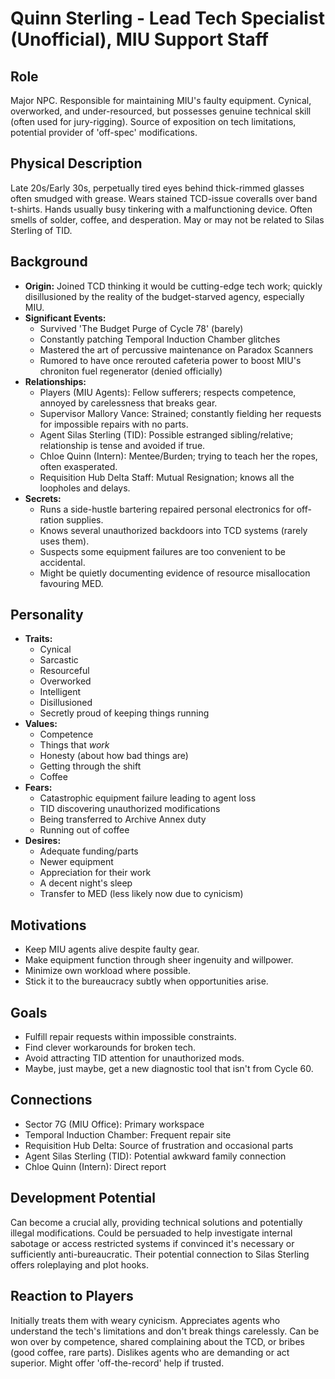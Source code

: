 # Quinn Sterling - Lead Tech Specialist (Unofficial), MIU Support Staff

## Role
Major NPC. Responsible for maintaining MIU's faulty equipment. Cynical, overworked, and under-resourced, but possesses genuine technical skill (often used for jury-rigging). Source of exposition on tech limitations, potential provider of 'off-spec' modifications.

## Physical Description
Late 20s/Early 30s, perpetually tired eyes behind thick-rimmed glasses often smudged with grease. Wears stained TCD-issue coveralls over band t-shirts. Hands usually busy tinkering with a malfunctioning device. Often smells of solder, coffee, and desperation. May or may not be related to Silas Sterling of TID.

## Background
- **Origin:** Joined TCD thinking it would be cutting-edge tech work; quickly disillusioned by the reality of the budget-starved agency, especially MIU.
- **Significant Events:**
  - Survived 'The Budget Purge of Cycle 78' (barely)
  - Constantly patching Temporal Induction Chamber glitches
  - Mastered the art of percussive maintenance on Paradox Scanners
  - Rumored to have once rerouted cafeteria power to boost MIU's chroniton fuel regenerator (denied officially)
- **Relationships:**
  - Players (MIU Agents): Fellow sufferers; respects competence, annoyed by carelessness that breaks gear.
  - Supervisor Mallory Vance: Strained; constantly fielding her requests for impossible repairs with no parts.
  - Agent Silas Sterling (TID): Possible estranged sibling/relative; relationship is tense and avoided if true.
  - Chloe Quinn (Intern): Mentee/Burden; trying to teach her the ropes, often exasperated.
  - Requisition Hub Delta Staff: Mutual Resignation; knows all the loopholes and delays.
- **Secrets:**
  - Runs a side-hustle bartering repaired personal electronics for off-ration supplies.
  - Knows several unauthorized backdoors into TCD systems (rarely uses them).
  - Suspects some equipment failures are too convenient to be accidental.
  - Might be quietly documenting evidence of resource misallocation favouring MED.

## Personality
- **Traits:**
  - Cynical
  - Sarcastic
  - Resourceful
  - Overworked
  - Intelligent
  - Disillusioned
  - Secretly proud of keeping things running
- **Values:**
  - Competence
  - Things that *work*
  - Honesty (about how bad things are)
  - Getting through the shift
  - Coffee
- **Fears:**
  - Catastrophic equipment failure leading to agent loss
  - TID discovering unauthorized modifications
  - Being transferred to Archive Annex duty
  - Running out of coffee
- **Desires:**
  - Adequate funding/parts
  - Newer equipment
  - Appreciation for their work
  - A decent night's sleep
  - Transfer to MED (less likely now due to cynicism)

## Motivations
- Keep MIU agents alive despite faulty gear.
- Make equipment function through sheer ingenuity and willpower.
- Minimize own workload where possible.
- Stick it to the bureaucracy subtly when opportunities arise.

## Goals
- Fulfill repair requests within impossible constraints.
- Find clever workarounds for broken tech.
- Avoid attracting TID attention for unauthorized mods.
- Maybe, just maybe, get a new diagnostic tool that isn't from Cycle 60.

## Connections
- Sector 7G (MIU Office): Primary workspace
- Temporal Induction Chamber: Frequent repair site
- Requisition Hub Delta: Source of frustration and occasional parts
- Agent Silas Sterling (TID): Potential awkward family connection
- Chloe Quinn (Intern): Direct report

## Development Potential
Can become a crucial ally, providing technical solutions and potentially illegal modifications. Could be persuaded to help investigate internal sabotage or access restricted systems if convinced it's necessary or sufficiently anti-bureaucratic. Their potential connection to Silas Sterling offers roleplaying and plot hooks.

## Reaction to Players
Initially treats them with weary cynicism. Appreciates agents who understand the tech's limitations and don't break things carelessly. Can be won over by competence, shared complaining about the TCD, or bribes (good coffee, rare parts). Dislikes agents who are demanding or act superior. Might offer 'off-the-record' help if trusted.
